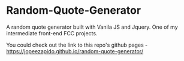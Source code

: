 # Random-Quote-Generator
A random quote generator built with Vanila JS and Jquery. One of my intermediate front-end FCC projects.

You could check out the link to this repo's github pages - https://jopeezapido.github.io/random-quote-generator/
